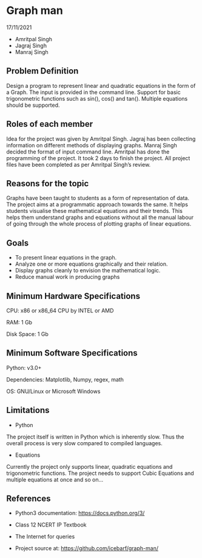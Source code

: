 
# Graph man

17/11/2021

- Amritpal Singh
- Jagraj Singh
- Manraj Singh

## Problem Definition

Design a program to represent linear and quadratic equations in the form of a Graph. The input is provided in the command line. Support for basic trigonometric functions such as sin(), cos() and tan(). Multiple equations should be supported.

## Roles of each member

Idea for the project was given by Amritpal Singh. Jagraj has been collecting information on different methods of displaying graphs. Manraj Singh decided the format of input command line. Amritpal has done the programming of the project. It took 2 days to finish the project. All project files have been completed as per Amritpal Singh’s review.

## Reasons for the topic

Graphs have been taught to students as a form of representation of data. The project aims at a programmatic approach towards the same. It helps students visualise these mathematical equations and their trends. This helps them understand graphs and equations without all the manual labour of going through the whole process of plotting graphs of linear equations.

## Goals

- To present linear equations in the graph.
- Analyze one or more equations graphically and their relation.
- Display graphs cleanly to envision the mathematical logic.
- Reduce manual work in producing graphs

## Minimum Hardware Specifications

CPU: x86 or x86_64 CPU by INTEL or AMD

RAM: 1 Gb

Disk Space: 1 Gb

## Minimum Software Specifications

Python: v3.0+

Dependencies: Matplotlib, Numpy, regex, math

OS: GNU/Linux or Microsoft Windows

## Limitations
- Python

The project itself is written in Python which is inherently slow. Thus the overall process is very slow compared to compiled languages.

- Equations

Currently the project only supports linear, quadratic equations and trigonometric functions. The project needs to support Cubic Equations and multiple equations at once and so on…

## References

- Python3 documentation: https://docs.python.org/3/

- Class 12 NCERT IP Textbook

- The Internet for queries

- Project source at: https://github.com/icebarf/graph-man/